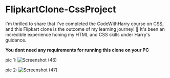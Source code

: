 # FlipkartClone-CssProject
I'm thrilled to share that I've completed the CodeWithHarry course on CSS, and this Flipkart clone is the outcome of my learning journey! 💪 It's been an incredible experience honing my HTML and CSS skills under Harry's guidance.

**You dont need any requirements for running this clone on your PC**

pic 1:
![Screenshot (46)](https://github.com/Prayag321/FlipkartClone-CssProject/assets/95124010/b9bc17a0-7508-49ad-b522-55f1c1e7d8aa)


pic 2:
![Screenshot (47)](https://github.com/Prayag321/FlipkartClone-CssProject/assets/95124010/b230281c-879a-4681-891a-4866565b457e)
